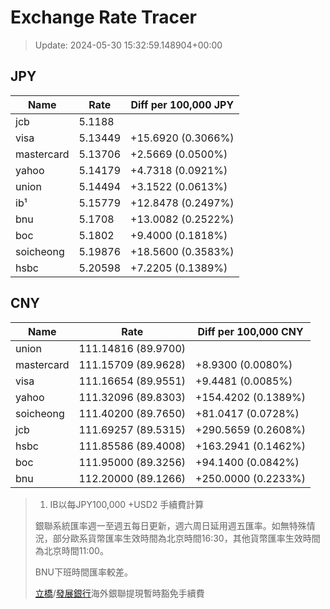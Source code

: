 # Exchange Rate Tracer

> Update: 2024-05-30 15:32:59.148904+00:00

## JPY

| Name       |    Rate | Diff per 100,000 JPY   |
|------------|---------|------------------------|
| jcb        | 5.1188  |                        |
| visa       | 5.13449 | +15.6920 (0.3066%)     |
| mastercard | 5.13706 | +2.5669 (0.0500%)      |
| yahoo      | 5.14179 | +4.7318 (0.0921%)      |
| union      | 5.14494 | +3.1522 (0.0613%)      |
| ib¹        | 5.15779 | +12.8478 (0.2497%)     |
| bnu        | 5.1708  | +13.0082 (0.2522%)     |
| boc        | 5.1802  | +9.4000 (0.1818%)      |
| soicheong  | 5.19876 | +18.5600 (0.3583%)     |
| hsbc       | 5.20598 | +7.2205 (0.1389%)      |

## CNY

| Name       | Rate                | Diff per 100,000 CNY   |
|------------|---------------------|------------------------|
| union      | 111.14816	(89.9700) |                        |
| mastercard | 111.15709	(89.9628) | +8.9300 (0.0080%)      |
| visa       | 111.16654	(89.9551) | +9.4481 (0.0085%)      |
| yahoo      | 111.32096	(89.8303) | +154.4202 (0.1389%)    |
| soicheong  | 111.40200	(89.7650) | +81.0417 (0.0728%)     |
| jcb        | 111.69257	(89.5315) | +290.5659 (0.2608%)    |
| hsbc       | 111.85586	(89.4008) | +163.2941 (0.1462%)    |
| boc        | 111.95000	(89.3256) | +94.1400 (0.0842%)     |
| bnu        | 112.20000	(89.1266) | +250.0000 (0.2233%)    |


> 1. IB以每JPY100,000 +USD2 手續費計算
>
> 銀聯系統匯率週一至週五每日更新，週六周日延用週五匯率。如無特殊情況，部分歐系貨幣匯率生效時間為北京時間16:30，其他貨幣匯率生效時間為北京時間11:00。
>
> BNU下班時間匯率較差。
>
> [立橋](https://www.wlbank.com.mo/uploads/ueditor/file/20181211/1544536513900230.pdf)/[發展銀行](https://www.mdb.com.mo/Service_Charges_20230728.pdf)海外銀聯提現暫時豁免手續費

